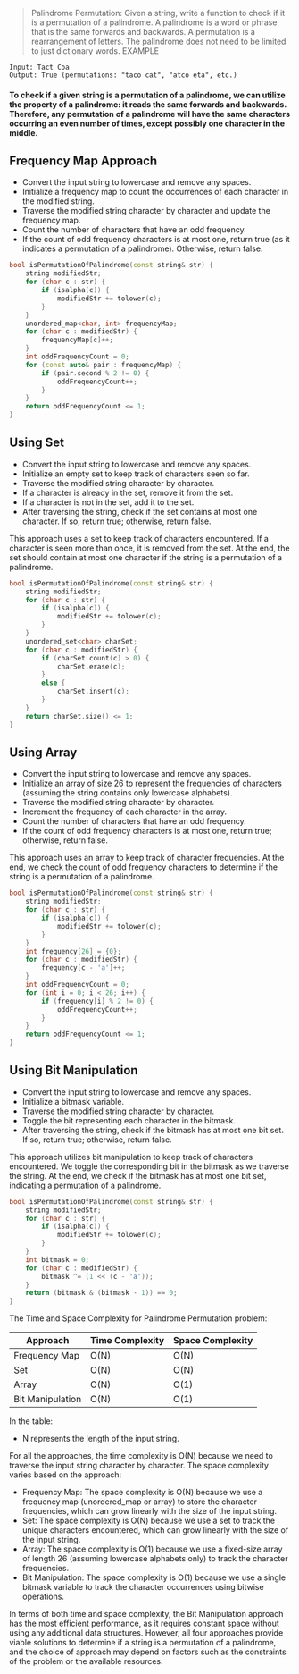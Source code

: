 > Palindrome Permutation: Given a string, write a function to check if it is a permutation of a palindrome. A palindrome is a word or phrase that is the same forwards and backwards. A permutation
is a rearrangement of letters. The palindrome does not need to be limited to just dictionary words.
EXAMPLE

```
Input: Tact Coa
Output: True (permutations: "taco cat", "atco eta", etc.)
```

#### To check if a given string is a permutation of a palindrome, we can utilize the property of a palindrome: it reads the same forwards and backwards. Therefore, any permutation of a palindrome will have the same characters occurring an even number of times, except possibly one character in the middle.

## **Frequency Map Approach** 

* Convert the input string to lowercase and remove any spaces.
* Initialize a frequency map to count the occurrences of each character in the modified string.
* Traverse the modified string character by character and update the frequency map.
* Count the number of characters that have an odd frequency.
* If the count of odd frequency characters is at most one, return true (as it indicates a permutation of a palindrome). Otherwise, return false.

```cpp
bool isPermutationOfPalindrome(const string& str) {
    string modifiedStr;
    for (char c : str) {
        if (isalpha(c)) {
            modifiedStr += tolower(c);
        }
    }
    unordered_map<char, int> frequencyMap;
    for (char c : modifiedStr) {
        frequencyMap[c]++;
    }
    int oddFrequencyCount = 0;
    for (const auto& pair : frequencyMap) {
        if (pair.second % 2 != 0) {
            oddFrequencyCount++;
        }
    }
    return oddFrequencyCount <= 1;
}
```

## **Using Set**
- Convert the input string to lowercase and remove any spaces.
- Initialize an empty set to keep track of characters seen so far.
- Traverse the modified string character by character.
- If a character is already in the set, remove it from the set.
- If a character is not in the set, add it to the set.
- After traversing the string, check if the set contains at most one character. If so, return true; otherwise, return false.

This approach uses a set to keep track of characters encountered. If a character is seen more than once, it is removed from the set. At the end, the set should contain at most one character if the string is a permutation of a palindrome.

```cpp
bool isPermutationOfPalindrome(const string& str) {
    string modifiedStr;
    for (char c : str) {
        if (isalpha(c)) {
            modifiedStr += tolower(c);
        }
    }
    unordered_set<char> charSet;
    for (char c : modifiedStr) {
        if (charSet.count(c) > 0) {
            charSet.erase(c);
        } 
        else {
            charSet.insert(c);
        }
    }
    return charSet.size() <= 1;
}
```

## **Using Array**
- Convert the input string to lowercase and remove any spaces.
- Initialize an array of size 26 to represent the frequencies of characters (assuming the string contains only lowercase alphabets).
- Traverse the modified string character by character.
- Increment the frequency of each character in the array.
- Count the number of characters that have an odd frequency.
- If the count of odd frequency characters is at most one, return true; otherwise, return false.

This approach uses an array to keep track of character frequencies. At the end, we check the count of odd frequency characters to determine if the string is a permutation of a palindrome.

```cpp
bool isPermutationOfPalindrome(const string& str) {
    string modifiedStr;
    for (char c : str) {
        if (isalpha(c)) {
            modifiedStr += tolower(c);
        }
    }
    int frequency[26] = {0};
    for (char c : modifiedStr) {
        frequency[c - 'a']++;
    }
    int oddFrequencyCount = 0;
    for (int i = 0; i < 26; i++) {
        if (frequency[i] % 2 != 0) {
            oddFrequencyCount++;
        }
    }
    return oddFrequencyCount <= 1;
}
```

## **Using Bit Manipulation**
- Convert the input string to lowercase and remove any spaces.
- Initialize a bitmask variable.
- Traverse the modified string character by character.
- Toggle the bit representing each character in the bitmask.
- After traversing the string, check if the bitmask has at most one bit set. If so, return true; otherwise, return false.

This approach utilizes bit manipulation to keep track of characters encountered. We toggle the corresponding bit in the bitmask as we traverse the string. At the end, we check if the bitmask has at most one bit set, indicating a permutation of a palindrome.

```cpp
bool isPermutationOfPalindrome(const string& str) {
    string modifiedStr;
    for (char c : str) {
        if (isalpha(c)) {
            modifiedStr += tolower(c);
        }
    }
    int bitmask = 0;
    for (char c : modifiedStr) {
        bitmask ^= (1 << (c - 'a'));
    }
    return (bitmask & (bitmask - 1)) == 0;
}
```

The Time and Space Complexity for Palindrome Permutation problem:

| Approach                  | Time Complexity       | Space Complexity   |
| ------------------------- | --------------------- | ------------------ |
| Frequency Map             | O(N)                  | O(N)               |
| Set                       | O(N)                  | O(N)               |
| Array                     | O(N)                  | O(1)               |
| Bit Manipulation          | O(N)                  | O(1)               |

In the table:
- N represents the length of the input string.

For all the approaches, the time complexity is O(N) because we need to traverse the input string character by character. The space complexity varies based on the approach:

- Frequency Map: The space complexity is O(N) because we use a frequency map (unordered_map or array) to store the character frequencies, which can grow linearly with the size of the input string.
- Set: The space complexity is O(N) because we use a set to track the unique characters encountered, which can grow linearly with the size of the input string.
- Array: The space complexity is O(1) because we use a fixed-size array of length 26 (assuming lowercase alphabets only) to track the character frequencies.
- Bit Manipulation: The space complexity is O(1) because we use a single bitmask variable to track the character occurrences using bitwise operations.

In terms of both time and space complexity, the Bit Manipulation approach has the most efficient performance, as it requires constant space without using any additional data structures. However, all four approaches provide viable solutions to determine if a string is a permutation of a palindrome, and the choice of approach may depend on factors such as the constraints of the problem or the available resources.
